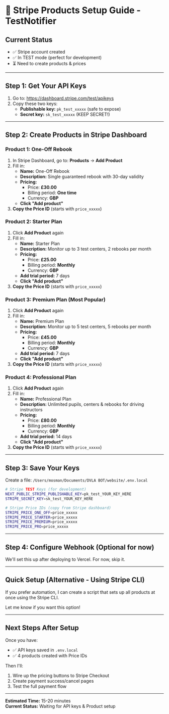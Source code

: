 # 🎯 Stripe Products Setup Guide - TestNotifier

## Current Status
- ✅ Stripe account created
- ✅ In TEST mode (perfect for development)
- ⏳ Need to create products & prices

---

## Step 1: Get Your API Keys

1. Go to: https://dashboard.stripe.com/test/apikeys
2. Copy these two keys:
   - **Publishable key:** `pk_test_xxxxx` (safe to expose)
   - **Secret key:** `sk_test_xxxxx` (KEEP SECRET!)

---

## Step 2: Create Products in Stripe Dashboard

### Product 1: One-Off Rebook

1. In Stripe Dashboard, go to: **Products** → **Add Product**
2. Fill in:
   - **Name:** One-Off Rebook
   - **Description:** Single guaranteed rebook with 30-day validity
   - **Pricing:**
     - Price: **£30.00**
     - Billing period: **One time**
     - Currency: **GBP**
   - **Click "Add product"**
3. **Copy the Price ID** (starts with `price_xxxxx`)

### Product 2: Starter Plan

1. Click **Add Product** again
2. Fill in:
   - **Name:** Starter Plan
   - **Description:** Monitor up to 3 test centers, 2 rebooks per month
   - **Pricing:**
     - Price: **£25.00**
     - Billing period: **Monthly**
     - Currency: **GBP**
   - **Add trial period:** 7 days
   - **Click "Add product"**
3. **Copy the Price ID** (starts with `price_xxxxx`)

### Product 3: Premium Plan (Most Popular)

1. Click **Add Product** again
2. Fill in:
   - **Name:** Premium Plan
   - **Description:** Monitor up to 5 test centers, 5 rebooks per month
   - **Pricing:**
     - Price: **£45.00**
     - Billing period: **Monthly**
     - Currency: **GBP**
   - **Add trial period:** 7 days
   - **Click "Add product"**
3. **Copy the Price ID** (starts with `price_xxxxx`)

### Product 4: Professional Plan

1. Click **Add Product** again
2. Fill in:
   - **Name:** Professional Plan
   - **Description:** Unlimited pupils, centers & rebooks for driving instructors
   - **Pricing:**
     - Price: **£80.00**
     - Billing period: **Monthly**
     - Currency: **GBP**
   - **Add trial period:** 14 days
   - **Click "Add product"**
3. **Copy the Price ID** (starts with `price_xxxxx`)

---

## Step 3: Save Your Keys

Create a file: `/Users/mosman/Documents/DVLA BOT/website/.env.local`

```bash
# Stripe TEST Keys (for development)
NEXT_PUBLIC_STRIPE_PUBLISHABLE_KEY=pk_test_YOUR_KEY_HERE
STRIPE_SECRET_KEY=sk_test_YOUR_KEY_HERE

# Stripe Price IDs (copy from Stripe dashboard)
STRIPE_PRICE_ONE_OFF=price_xxxxx
STRIPE_PRICE_STARTER=price_xxxxx
STRIPE_PRICE_PREMIUM=price_xxxxx
STRIPE_PRICE_PRO=price_xxxxx
```

---

## Step 4: Configure Webhook (Optional for now)

We'll set this up after deploying to Vercel. For now, skip it.

---

## Quick Setup (Alternative - Using Stripe CLI)

If you prefer automation, I can create a script that sets up all products at once using the Stripe CLI.

Let me know if you want this option!

---

## Next Steps After Setup

Once you have:
- ✅ API keys saved in `.env.local`
- ✅ 4 products created with Price IDs

Then I'll:
1. Wire up the pricing buttons to Stripe Checkout
2. Create payment success/cancel pages
3. Test the full payment flow

---

**Estimated Time:** 15-20 minutes  
**Current Status:** Waiting for API keys & Product setup

